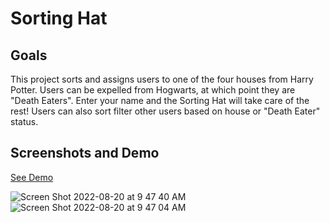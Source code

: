 # Sorting Hat

## Goals
This project sorts and assigns users to one of the four houses from Harry Potter. Users can be expelled from Hogwarts, at which point they are "Death Eaters". Enter your name and the Sorting Hat will take care of the rest! Users can also sort filter other users based on house or "Death Eater" status.

## Screenshots and Demo

[See Demo](https://sorting-hat-projectcb.netlify.app/)

![Screen Shot 2022-08-20 at 9 47 40 AM](https://user-images.githubusercontent.com/24661749/185752589-f243f34d-9e6e-4031-bc69-697ce008d739.png)
![Screen Shot 2022-08-20 at 9 47 04 AM](https://user-images.githubusercontent.com/24661749/185752591-8f034209-c0f1-4bd7-a29d-62e4dbceef77.png)




